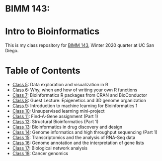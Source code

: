 # BIMM 143: 
# Intro to Bioinformatics

This is my class repository for [BIMM 143](https://bioboot.github.io/bimm143_W20/), Winter 2020 quarter at UC San Diego.

# Table of Contents
- [Class 5](https://github.com/lrapadas/bimm143/blob/master/class05/class05.md): Data exploration and visualization in R
- [Class 6](https://github.com/lrapadas/bimm143/blob/master/class06/class06.md): Why, when and how of writing your own R functions
- [Class 7](): Bioinformatics R packages from CRAN and BioConductor
- [Class 8](): Guest Lecture: Epigenetics and 3D genome organization
- [Class 9](https://github.com/lrapadas/bimm143/blob/master/class09/class09.md): Introduction to machine learning for Bioinformatics 1
- [Class 10](): Unsupervised learning mini-project
- [Class 11](): Find-A-Gene assignment (Part 1)
- [Class 12](https://github.com/lrapadas/bimm143/blob/master/class12/class12.md): Structural Bioinformatics (Part 1)
- [Class 13](https://github.com/lrapadas/bimm143/blob/master/class13/class13.md): Bioinformatics in drug discovery and design
- [Class 14](): Genome informatics and high throughput sequencing (Part 1)
- [Class 15](): Transcriptomics and the analysis of RNA-Seq data
- [Class 16](): Genome annotation and the interpretation of gene lists
- [Class 17](): Biological network analysis
- [Class 18](https://github.com/lrapadas/bimm143/blob/master/class18/class18.md): Cancer genomics
